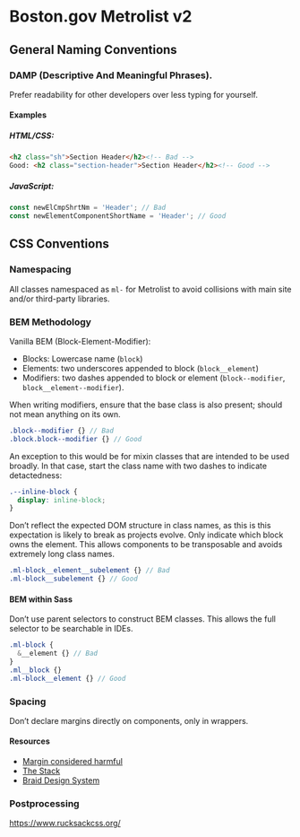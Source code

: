 # Boston.gov Metrolist v2

## General Naming Conventions

### DAMP (Descriptive And Meaningful Phrases).

Prefer readability for other developers over less typing for yourself.

#### Examples

##### HTML/CSS:
```html
<h2 class="sh">Section Header</h2><!-- Bad -->
Good: <h2 class="section-header">Section Header</h2><!-- Good -->
```

##### JavaScript:
```js
const newElCmpShrtNm = 'Header'; // Bad
const newElementComponentShortName = 'Header'; // Good
```

## CSS Conventions

### Namespacing

All classes namespaced as `ml-` for Metrolist to avoid collisions with main site and/or third-party libraries.

### BEM Methodology

Vanilla BEM (Block-Element-Modifier):
- Blocks: Lowercase name (`block`)
- Elements: two underscores appended to block (`block__element`)
- Modifiers: two dashes appended to block or element (`block--modifier`, `block__element--modifier`).

When writing modifiers, ensure that the base class is also present; should not mean anything on its own.
```scss
.block--modifier {} // Bad
.block.block--modifier {} // Good
```

An exception to this would be for mixin classes that are intended to be used broadly. In that case, start the class name with two dashes to indicate detactedness:
```scss
.--inline-block {
  display: inline-block;
}
```

Don’t reflect the expected DOM structure in class names, as this is this expectation is likely to break as projects evolve. Only indicate which block owns the element. This allows components to be transposable and avoids extremely long class names.
```scss
.ml-block__element__subelement {} // Bad
.ml-block__subelement {} // Good
```

#### BEM within Sass

Don’t use parent selectors to construct BEM classes. This allows the full selector to be searchable in IDEs.
```scss
.ml-block {
  &__element {} // Bad
}
.ml__block {}
.ml-block__element {} // Good
```

### Spacing

Don’t declare margins directly on components, only in wrappers.

#### Resources
- [Margin considered harmful](https://mxstbr.com/thoughts/margin)
- [The Stack](https://absolutely.every-layout.dev/layouts/stack/)
- [Braid Design System](https://seek-oss.github.io/braid-design-system/foundations/layout)

### Postprocessing

https://www.rucksackcss.org/